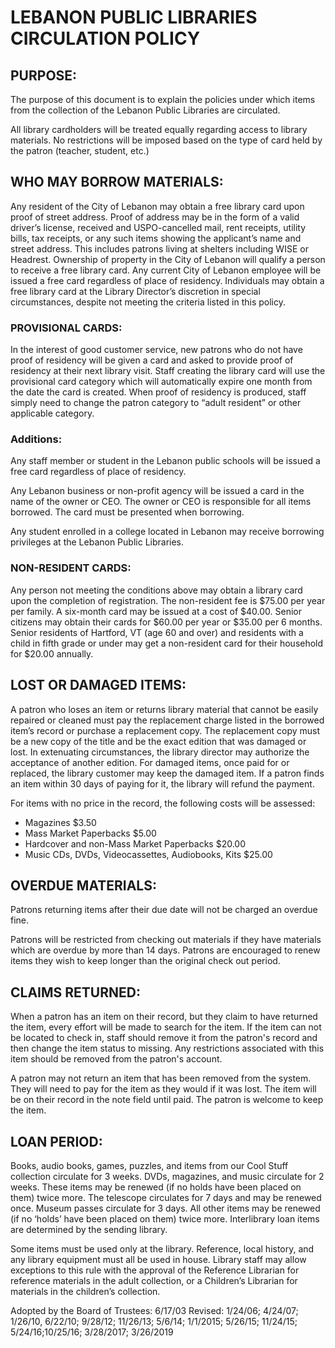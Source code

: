 # LEBANON PUBLIC LIBRARIES CIRCULATION POLICY #
## PURPOSE: ##
The purpose of this document is to explain the policies under which items from the collection of the Lebanon Public Libraries are 
circulated.

All library cardholders will be treated equally regarding access to library materials. No restrictions will be imposed based on the type of card held by the patron (teacher, student, etc.)

## WHO MAY BORROW MATERIALS: ##
Any resident of the City of Lebanon may obtain a free library card upon proof of street address. Proof of address may be in the form of a valid driver’s license, received and USPO-cancelled mail, rent receipts, utility bills, tax receipts, or any such items showing the applicant’s name and street address. This includes patrons living at shelters including WISE or Headrest. Ownership of property in the City of Lebanon will qualify a person to receive a free library card. Any current City of Lebanon employee will be issued a free card regardless of place of residency. Individuals may obtain a free library card at the Library Director’s discretion in special circumstances, despite not meeting the criteria listed in this policy.

### PROVISIONAL CARDS: ###
In the interest of good customer service, new patrons who do not have proof of residency will be given a card and asked to provide proof of residency at their next library visit. Staff creating the library card will use the provisional card category which will automatically expire one month from the date the card is created. When proof of residency is produced, staff simply need to change the patron category to “adult resident” or other applicable category.

### Additions: ###
Any staff member or student in the Lebanon public schools will be issued a free card regardless of place of residency.  

Any Lebanon business or non-profit agency will be issued a card in the name of the owner or CEO. The owner or CEO is responsible for all items borrowed. The card must be presented when borrowing.

Any student enrolled in a college located in Lebanon may receive borrowing privileges at the Lebanon Public Libraries.

### NON-RESIDENT CARDS: ###
Any person not meeting the conditions above may obtain a library card upon the completion of registration. The non-resident fee is $75.00 per year per family. A six-month card may be issued at a cost of $40.00. Senior citizens may obtain their cards for $60.00 per year or $35.00 per 6 months. Senior residents of Hartford, VT (age 60 and over) and residents with a child in fifth grade or under may get a non-resident card for their household for $20.00 annually.

## LOST OR DAMAGED ITEMS: ##
A patron who loses an item or returns library material that cannot be easily repaired or cleaned must pay the replacement charge listed in the borrowed item’s record or purchase a replacement copy. The replacement copy must be a new copy of the title and be the exact edition that was damaged or lost. In extenuating circumstances, the library director may authorize the acceptance of another edition. For damaged items, once paid for or replaced, the library customer may keep the damaged item. If a patron finds an item within 30 days of paying for it, the library will refund the payment.

For items with no price in the record, the following costs will be assessed:
* Magazines $3.50
* Mass Market Paperbacks $5.00
* Hardcover and non-Mass Market Paperbacks $20.00
* Music CDs, DVDs, Videocassettes, Audiobooks, Kits $25.00

## OVERDUE MATERIALS: ##
Patrons returning items after their due date will not be charged an overdue fine.

Patrons will be restricted from checking out materials if they have materials which are overdue by more than 14 days. Patrons are encouraged to renew items they wish to keep longer than the original check out period.

## CLAIMS RETURNED: ##
When a patron has an item on their record, but they claim to have returned the item, every effort will be made to search for the item. If the item can not be located to check in, staff should remove it from the patron's record and then change the item status to missing. Any restrictions associated with this item should be removed from the patron's account.

A patron may not return an item that has been removed from the system. They will need to pay for the item as they would if it was lost. The item will be on their record in the note field until paid. The patron is welcome to keep the item.

## LOAN PERIOD: ##
Books, audio books, games, puzzles, and items from our Cool Stuff collection circulate for 3 weeks. DVDs, magazines, and music circulate for 2 weeks. These items may be renewed (if no holds have been placed on them) twice more. The telescope circulates for 7 days and may be renewed once. Museum passes circulate for 3 days. All other items may be renewed (if no ‘holds’ have been placed on them) twice more. Interlibrary loan items are determined by the sending library.

Some items must be used only at the library. Reference, local history, and any library equipment must all be used in house. Library staff may allow exceptions to this rule with the approval of the Reference Librarian for reference materials in the adult collection, or a Children’s Librarian for materials in the children’s collection.

Adopted by the Board of Trustees: 6/17/03
Revised: 1/24/06; 4/24/07; 1/26/10, 6/22/10; 9/28/12; 11/26/13; 5/6/14; 1/1/2015; 5/26/15; 11/24/15; 5/24/16;10/25/16; 3/28/2017; 3/26/2019


